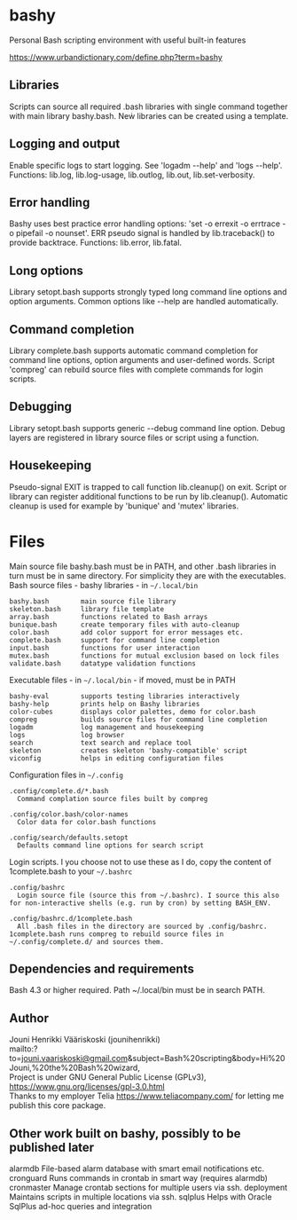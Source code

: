 # bashy
Personal Bash scripting environment with useful built-in features

https://www.urbandictionary.com/define.php?term=bashy

## Libraries
Scripts can source all required .bash libraries with single command together with main library bashy.bash. Neẇ libraries can be created using a template.

## Logging and output
Enable specific logs to start logging. See 'logadm --help' and 'logs --help'. Functions: lib.log, lib.log-usage, lib.outlog, lib.out, lib.set-verbosity.

## Error handling
Bashy uses best practice error handling options: 'set -o errexit -o errtrace -o pipefail -o nounset'. ERR pseudo signal is handled by lib.traceback() to provide backtrace. Functions: lib.error, lib.fatal.

## Long options
Library setopt.bash supports strongly typed long command line options and option arguments. Common options like --help are handled automatically.

## Command completion
Library complete.bash supports automatic command completion for command line options, option arguments and user-defined words. Script 'compreg' can rebuild source files with complete commands for login scripts.

## Debugging
Library setopt.bash supports generic --debug command line option. Debug layers are registered in library source files or script using a function.

## Housekeeping
Pseudo-signal EXIT is trapped to call function lib.cleanup() on exit. Script or library can register additional functions to be run by lib.cleanup(). Automatic cleanup is used for example by 'bunique' and 'mutex' libraries.


# Files
Main source file bashy.bash must be in PATH, and other .bash libraries in turn must be in same directory. For simplicity they are with the executables.  
Bash source files - bashy libraries - in `~/.local/bin`

    bashy.bash        main source file library
    skeleton.bash     library file template
    array.bash        functions related to Bash arrays
    bunique.bash      create temporary files with auto-cleanup
    color.bash        add color support for error messages etc.
    complete.bash     support for command line completion
    input.bash        functions for user interaction
    mutex.bash        functions for mutual exclusion based on lock files
    validate.bash     datatype validation functions

Executable files - in `~/.local/bin` - if moved, must be in PATH

    bashy-eval        supports testing libraries interactively
    bashy-help        prints help on Bashy libraries
    color-cubes       displays color palettes, demo for color.bash
    compreg           builds source files for command line completion
    logadm            log management and housekeeping
    logs              log browser
    search            text search and replace tool
    skeleton          creates skeleton 'bashy-compatible' script
    viconfig          helps in editing configuration files

Configuration files in `~/.config`

    .config/complete.d/*.bash
      Command complation source files built by compreg

    .config/color.bash/color-names
      Color data for color.bash functions

    .config/search/defaults.setopt
      Defaults command line options for search script

Login scripts. I you choose not to use these as I do, copy the content of 1complete.bash to your `~/.bashrc`

    .config/bashrc
      Login source file (source this from ~/.bashrc). I source this also for non-interactive shells (e.g. run by cron) by setting BASH_ENV.

    .config/bashrc.d/1complete.bash
      All .bash files in the directory are sourced by .config/bashrc. 1complete.bash runs compreg to rebuild source files in ~/.config/complete.d/ and sources them.

## Dependencies and requirements
Bash 4.3 or higher required. Path ~/.local/bin must be in search PATH.

## Author
Jouni Henrikki Vääriskoski (jounihenrikki)  
mailto:?to=jouni.vaariskoski@gmail.com&subject=Bash%20scripting&body=Hi%20Jouni,%20the%20Bash%20wizard,  
Project is under GNU General Public License (GPLv3), https://www.gnu.org/licenses/gpl-3.0.html  
Thanks to my employer Telia https://www.teliacompany.com/ for letting me publish this core package.  

## Other work built on bashy, possibly to be published later

  alarmdb       File-based alarm database with smart email notifications etc.
  cronguard     Runs commands in crontab in smart way (requires alarmdb)
  cronmaster    Manage crontab sections for multiple users via ssh.
  deployment    Maintains scripts in multiple locations via ssh.
  sqlplus       Helps with Oracle SqlPlus ad-hoc queries and integration
